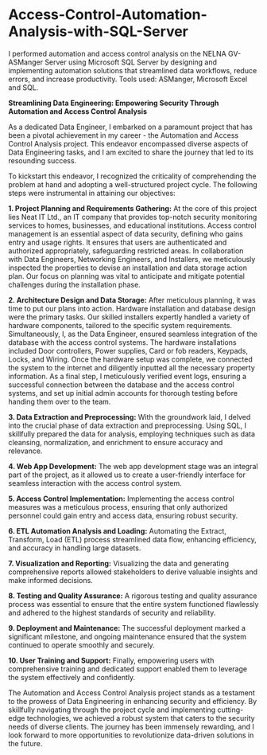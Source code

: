 # Access-Control-Automation-Analysis-with-SQL-Server


I performed automation and access control analysis on the NELNA GV- ASManger
Server using Microsoft SQL Server by designing and implementing automation solutions that streamlined data workflows,
reduce errors, and increase productivity. Tools used: ASManger, Microsoft Excel and SQL.

**Streamlining Data Engineering: Empowering Security Through Automation and Access Control Analysis**

As a dedicated Data Engineer, I embarked on a paramount project that has been a pivotal achievement in my career - the Automation and Access Control Analysis project. This endeavor encompassed diverse aspects of Data Engineering tasks, and I am excited to share the journey that led to its resounding success.

To kickstart this endeavor, I recognized the criticality of comprehending the problem at hand and adopting a well-structured project cycle. The following steps were instrumental in attaining our objectives:

**1. Project Planning and Requirements Gathering:**
At the core of this project lies Neat IT Ltd., an IT company that provides top-notch security monitoring services to homes, businesses, and educational institutions. Access control management is an essential aspect of data security, defining who gains entry and usage rights. It ensures that users are authenticated and authorized appropriately, safeguarding restricted areas. In collaboration with Data Engineers, Networking Engineers, and Installers, we meticulously inspected the properties to devise an installation and data storage action plan. Our focus on planning was vital to anticipate and mitigate potential challenges during the installation phase.

**2. Architecture Design and Data Storage:**
After meticulous planning, it was time to put our plans into action. Hardware installation and database design were the primary tasks. Our skilled installers expertly handled a variety of hardware components, tailored to the specific system requirements. Simultaneously, I, as the Data Engineer, ensured seamless integration of the database with the access control systems. The hardware installations included Door controllers, Power supplies, Card or fob readers, Keypads, Locks, and Wiring. Once the hardware setup was complete, we connected the system to the internet and diligently inputted all the necessary property information. As a final step, I meticulously verified event logs, ensuring a successful connection between the database and the access control systems, and set up initial admin accounts for thorough testing before handing them over to the team.

**3. Data Extraction and Preprocessing:**
With the groundwork laid, I delved into the crucial phase of data extraction and preprocessing. Using SQL, I skillfully prepared the data for analysis, employing techniques such as data cleansing, normalization, and enrichment to ensure accuracy and relevance.

**4. Web App Development:**
The web app development stage was an integral part of the project, as it allowed us to create a user-friendly interface for seamless interaction with the access control system.

**5. Access Control Implementation:**
Implementing the access control measures was a meticulous process, ensuring that only authorized personnel could gain entry and access data, ensuring robust security.

**6. ETL Automation Analysis and Loading:**
Automating the Extract, Transform, Load (ETL) process streamlined data flow, enhancing efficiency, and accuracy in handling large datasets.

**7. Visualization and Reporting:**
Visualizing the data and generating comprehensive reports allowed stakeholders to derive valuable insights and make informed decisions.

**8. Testing and Quality Assurance:**
A rigorous testing and quality assurance process was essential to ensure that the entire system functioned flawlessly and adhered to the highest standards of security and reliability.

**9. Deployment and Maintenance:**
The successful deployment marked a significant milestone, and ongoing maintenance ensured that the system continued to operate smoothly and securely.

**10. User Training and Support:**
Finally, empowering users with comprehensive training and dedicated support enabled them to leverage the system effectively and confidently.

The Automation and Access Control Analysis project stands as a testament to the prowess of Data Engineering in enhancing security and efficiency. By skillfully navigating through the project cycle and implementing cutting-edge technologies, we achieved a robust system that caters to the security needs of diverse clients. The journey has been immensely rewarding, and I look forward to more opportunities to revolutionize data-driven solutions in the future.
